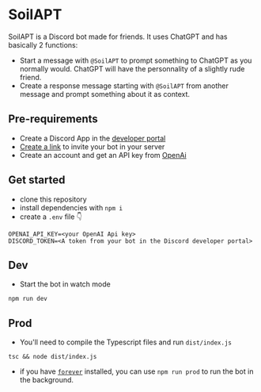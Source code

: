 # SoilAPT

SoilAPT is a Discord bot made for friends. It uses ChatGPT and has basically 2 functions:

- Start a message with `@SoilAPT` to prompt something to ChatGPT as you normally would. ChatGPT will have the personnality of a slightly rude friend.
- Create a response message starting with `@SoilAPT` from another message and prompt something about it as context.

## Pre-requirements

- Create a Discord App in the [developer portal](https://discord.com/developers/applications)
- [Create a link](https://discord.com/developers/docs/getting-started#step-1-creating-an-app) to invite your bot in your server
- Create an account and get an API key from [OpenAi](https://openai.com/blog/openai-api)

## Get started

- clone this repository
- install dependencies with `npm i`
- create a `.env` file :point_down:

```
OPENAI_API_KEY=<your OpenAI Api key>
DISCORD_TOKEN=<A token from your bot in the Discord developer portal>
```

## Dev

- Start the bot in watch mode

```
npm run dev
```

## Prod

- You'll need to compile the Typescript files and run `dist/index.js`

```
tsc && node dist/index.js
```

- if you have [`forever`](https://www.npmjs.com/package/forever) installed, you can use `npm run prod` to run the bot in the background.
